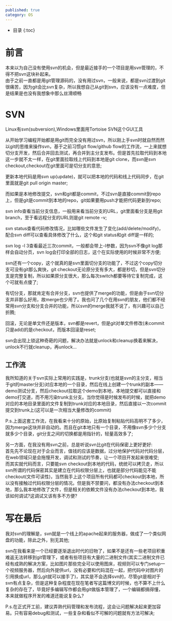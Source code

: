 ```yaml
---
published: true
category: OS
---
```

* 目录
{:toc}

# 前言
本来以为自己没有使用svn的机会，但是最近接手的一个项目是用svn管理的，不得不把svn这块补起来。  
由于之前一直都是用git管理源码的，没有用过svn，一般来说，都是svn过渡到git很痛苦，因为git会比svn复杂，所以我想自己从git到svn，应该没有一点难度，但是结果是也没有我想象中那么丝滑顺畅  

# SVN
Linux有svn(subversion),Windows里面用Tortoise SVN这个GUI工具  

从开始学习编程开始都是用git而完全没有用过svn，所以刚上手svn时就自然而然以git的思维来操作svn，基于之前习惯git flow/github flow的工作流，一上来就想切分支开发，然后合并回去测试，再合并到主分支发布。但是首先拉取代码到本地这一步就不太一样，在git里面拉取线上代码到本地是git clone，而svn是svn checkout,checkout在git里面可是切分支的意思;  

更新本地代码是用svn up(update)，就可以把本地的代码和线上代码同步，在git里面就是git pull origin master;  

而如果是本地修改提交，svn和git都是commit，不过svn是直接commit到repo上，但是git是commit到本地的repo，git如果要用push才能把代码更新到repo;  

svn info查看当前分支信息，一般用来看当前分支的URL，git里面看分支是用git branch，至于看远程分支的URL则是git remote -v;  

svn status查看代码修改情况，比如哪些文件发生了变化(add/delete/modify)，配合svn diff可以查看具体修改了什么，这个和git status和git diff是一样的;  

svn log -l 3查看最近三次commit，一般都会带上-l参数，因为svn不像git log那样会自动分页，svn log会打印全部的日志，这个在实际使用的时候非常不方便;

svn还有一个copy，这个就真的是svn里面切分支的功能了，不过这个copy切分支可没有git那么爽快，git checkout无论原分支有多大，都是秒切，但是svn切分支是完整复制，所以如果原分支很大，那么每次switch都要等待它复制完成，这个可就有点傻了;  

有切分支，那就肯定有合并分支，svn也提供了merge的功能，但是由于svn切分支并非那么好用，故merge也少用了。我也问了几个在用svn的朋友，他们都不经常用svn分支和分支合并的功能，所以svn的merge我就不说了，有兴趣可以自己折腾;  

回滚，无论是单文件还是版本，svn都是revert，但是git对单文件修改(未commit只是add)的是checkout，而版本回滚是reset;  

svn会出现上锁这种奇葩的问题，解决办法就是unlock和cleanup换着来解决，unlock不行就cleanup，再unlock...  

## 工作流  

我所知道的关于svn实际上常用的实践是，trunk分支(也就是svn的主分支，相当于git的master分支)对应本地的一个目录，然后在线上创建一个trunk的副本——demo测试分支，然后checkout拉取这个demo到本地，本地提交都可以直接和demo打交道，而不用污染trunk主分支。当你觉得是时候发布的时候，就把demo对应的本地目录里面的文件复制到trunk对应的本地目录，然后直接以一次commit提交到trunk上(这可以是一次相当大量修改的commit)  

P.s.上面这套工作流，在我看来十分的原始，比原始复制粘贴代码高明不了多少，因为merge这块并非自动的。而且在git本地只有一个目录，不用像svn多少个分支就多少个目录，git分支之间的切换都是用指针的，轻量高效多了;  

另一方面，在我没有用svn之前，总是听说svn比git在代码保密上更好更好:    
首先先不论现在对于企业而言，值钱的应该是数据，过分地保护代码对代码分层，在web领域只是会拖慢开发，调试和测试的节奏，让一个项目开发起来很难受;  
而其实就代码而言，只要能svn checkout到本地的代码，统统可以拷贝走，所以svn所谓的代码保密其实是建立在代码权限分层上，也就是部分代码能见不能checkout(文件可读性)，当然我手上这个项目所有代码都可checkout到本地，所以没有接触过代码权限分层的情况。但是我不禁要问，都没有办法checkout到本地，那么我本地修改了文件，但是相关的依赖文件没有办法checkout到本地，我该如何调试?这调试又该有多不方便?  

# 写在最后  
我对svn的理解是，svn就是一个线上的apache起来的服务器，做成了一个类似网盘的功能，除此之外，别无其他;  

svn在我看来是一个已经要逐渐退出时代的旧物了，如果不是还有一些老项目积重难返无法转移到git管理下，或者有些项目有大量的二进制文件(其实二进制文件已经有成熟的解决方案，比如图片那些完全可以使用图床，视频则可以专门setup一个视频服务器，然后向外提供url，没有必要和代码混在一起，把代码中对图片的引用换成url，那么git就可以接手了)，其实是不会选择svn的，尽管git是相对于svn有点复杂，但是这种复杂程度在现在笔者写这篇博文的时候，也不算不上什么复杂的存在了，毕竟好多编辑写作都会用git做版本管理了，一个编辑都搞得懂，本来就做程序开发的难道还能说复杂么?  

P.s.在正式开工前，建议弄熟代码管理和发布流程，这会让问题解决起来更加容易。只有容易debug和测试，一些复杂和看似不可解的问题就有方法可解决;  
